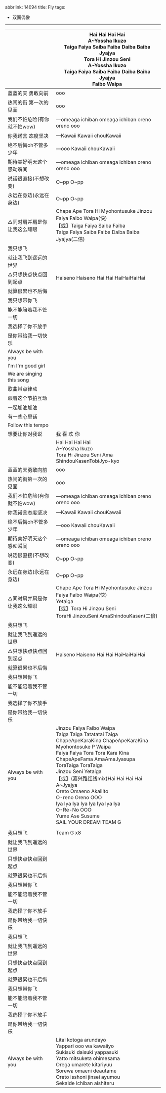 abbrlink: 14094
title: Fly
tags:
  - 双面偶像
---
|      |Hai Hai Hai Hai<br>A~Yossha Ikuzo<br>Taiga Faiya Saiba Faiba Daiba Baiba Jyajya<br>Tora Hi Jinzou Seni<br>A~Yossha Ikuzo<br>Taiga Faiya Saiba Faiba Daiba Baiba Jyajya<br>Faibo Waipa|
|--|--|
|蓝蓝的天 勇敢向前|ooo|
|热闹的街 第一次的见面|ooo|
|我们不怕危险(有你就不怕wow)|—omeaga ichiban omeaga ichiban oreno oreno ooo|
|你我诺言 态度坚决|—Kawaii Kawaii chouKawaii |
|绝不后悔oh不管多少年|—ooo Kawaii chouKawaii|
|期待美好明天这个感动瞬间|—omeaga ichiban omeaga ichiban oreno oreno ooo|
|说话很直接(不想改变)|O~pp O~pp|
|永远在身边(永远在身边)|O~pp O~pp|
|△同时肩并肩是你让我这么耀眼|Chape Ape Tora Hi Myohontusuke Jinzou Faiya Faibo Waipa(快)<br>【或】Taiga Faiya Saiba Faiba<br>Taiga Faiya Saiba Faiba Daiba Baiba Jyajya(二倍)|
|我只想飞|      |
|就让我飞到遥远的世界|      |
|△只想快点快点回到起点|Haiseno Haiseno Hai Hai HaiHaiHaiHai|
|就算很累也不后悔|      |
|我只想带你飞|      |
|能不能陪着我不管一切|      |
|我选择了你不放手|      |
|是你带给我一切快乐|      |
|Always be with you|      |
|I'm I'm good girl|      |
|We are singing this song|      |
|歌曲带点律动|      |
|跟着这个节拍互动|      |
|一起加油加油|      |
|有一些心里话|      |
|Follow this tempo|      |
|想要让你对我说|我 喜 欢 你      |
|      |Hai Hai Hai Hai<br>A~Yossha Ikuzo<br>Tora Hi Jinzou Seni Ama ShindouKasenTobiJyo-kyo|
|蓝蓝的天勇敢向前|ooo|
|热闹的街第一次的见面|ooo|
|我们不怕危险(有你就不怕wow)|—omeaga ichiban omeaga ichiban oreno oreno ooo|
|你我诺言态度坚决|—Kawaii Kawaii chouKawaii |
|绝不后悔oh不管多少年|—ooo Kawaii chouKawaii|
|期待美好明天这个感动瞬间|—omeaga ichiban omeaga ichiban oreno oreno ooo|
|说话很直接(不想改变)|O~pp O~pp|
|永远在身边(永远在身边)|O~pp O~pp|
|△同时肩并肩是你让我这么耀眼|Chape Ape Tora Hi Myohontusuke Jinzou Faiya Faibo Waipa(快)<br>Yetaiga<br>【或】Tora Hi Jinzou Seni<br>ToraHi JinzouSeni AmaShindouKasen(二倍)|
|我只想飞|      |
|就让我飞到遥远的世界|      |
|△只想快点快点回到起点|Haiseno Haiseno Hai Hai HaiHaiHaiHai|
|就算很累也不后悔|      |
|我只想带你飞|      |
|能不能陪着我不管一切|      |
|我选择了你不放手|      |
|是你带给我一切快乐|      |
|Always be with you|Jinzou Faiya Faibo Waipa<br>Taiga Taiga Tatatatai Taiga<br>ChapeApeKaraKina ChapeApeKaraKina<br>Myohontosuke P Waipa<br>Faiya Faiya Tora Tora Kara Kina<br>ChapeApeFama AmaAmaJyasupa<br>ToraTaiga ToraTaiga<br>Jinzou Seni Yetaiga<br>【或】(嘉兴路红线mix)Hai Hai Hai Hai<br>A~Jyajya<br>Oreto Omaeno Akaiiito<br>O-reno Oreno OOO<br>Iya Iya Iya Iya Iya Iya Iya Iya<br>O-Re-No OOO<br>Yume Ase Susume<br>SAIL YOUR DREAM TEAM G|
|      |      |
|我只想飞|Team G x8|
|就让我飞到遥远的世界|      |
|只想快点快点回到起点|      |
|就算很累也不后悔|      |
|我只想带你飞|      |
|能不能陪着我不管一切|      |
|我选择了你不放手|      |
|是你带给我一切快乐|      |
|我只想飞|      |
|就让我飞到遥远的世界|      |
|只想快点快点回到起点|      |
|就算很累也不后悔|      |
|我只想带你飞|      |
|能不能陪着我不管一切|      |
|我选择了你不放手|      |
|是你带给我一切快乐|      |
|Always be with you|Litai kotoga arundayo<br>Yappari ooo wa kawaiiyo<br>Sukisuki daisuki yappasuki<br>Yatto mitsuketa ohimesama<br>Orega umarete kitariyuu<br>Sorewa omaeni deautame<br>Oreto isshoni jinsei ayumou<br>Sekaide ichiban aishiteru|
